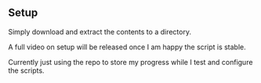 ## Setup
Simply download and extract the contents to a directory.

A full video on setup will be released once I am happy the script is stable.

Currently just using the repo to store my progress while I test and configure the scripts.
